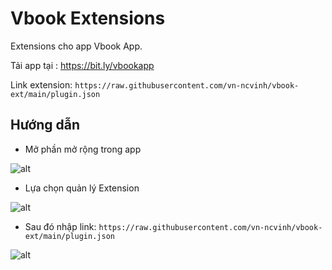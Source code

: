 # Vbook Extensions
Extensions cho app Vbook App.

Tải app tại : https://bit.ly/vbookapp

Link extension: ```https://raw.githubusercontent.com/vn-ncvinh/vbook-ext/main/plugin.json```

## Hướng dẫn
* Mở phần mở rộng trong app

![alt](huongdan/extension.jpg)

* Lựa chọn quản lý Extension

![alt](huongdan/add.jpg)

* Sau đó nhập link:
```https://raw.githubusercontent.com/vn-ncvinh/vbook-ext/main/plugin.json```

![alt](huongdan/adds.jpg)
